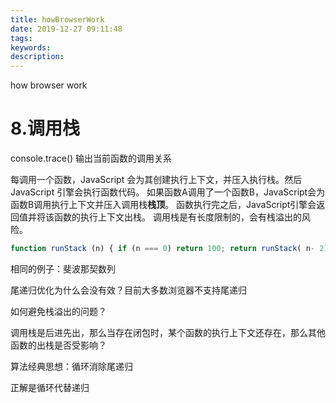 ```yaml
---
title: howBrowserWork
date: 2019-12-27 09:11:48
tags:
keywords:
description:
---
```


how browser work

<!-- more -->

# 8.调用栈


console.trace() 输出当前函数的调用关系

每调用一个函数，JavaScript 会为其创建执行上下文，并压入执行栈。然后 JavaScript 引擎会执行函数代码。
如果函数A调用了一个函数B，JavaScript会为函数B调用执行上下文并压入调用栈**栈顶**。
函数执行完之后，JavaScript引擎会返回值并将该函数的执行上下文出栈。
调用栈是有长度限制的，会有栈溢出的风险。

```js
function runStack (n) { if (n === 0) return 100; return runStack( n- 2);}runStack(50000)
```

相同的例子：斐波那契数列

尾递归优化为什么会没有效？目前大多数浏览器不支持尾递归

如何避免栈溢出的问题？

调用栈是后进先出，那么当存在闭包时，某个函数的执行上下文还存在，那么其他函数的出栈是否受影响？

算法经典思想：循环消除尾递归

正解是循环代替递归